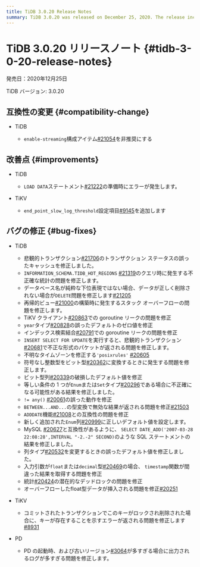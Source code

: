 ```yaml
---
title: TiDB 3.0.20 Release Notes
summary: TiDB 3.0.20 was released on December 25, 2020. The release includes compatibility changes, improvements, and bug fixes for TiDB, TiKV, and PD. Some notable bug fixes include addressing issues with incorrect cache of transaction status, inaccurate statistics, and stack overflow.
---
```


# TiDB 3.0.20 リリースノート {#tidb-3-0-20-release-notes}

発売日：2020年12月25日

TiDB バージョン: 3.0.20

## 互換性の変更 {#compatibility-change}

-   TiDB

    -   `enable-streaming`構成アイテム[#21054](https://github.com/pingcap/tidb/pull/21054)を非推奨にする

## 改善点 {#improvements}

-   TiDB

    -   `LOAD DATA`ステートメント[#21222](https://github.com/pingcap/tidb/pull/21222)の準備時にエラーが発生します。

-   TiKV

    -   `end_point_slow_log_threshold`設定項目[#9145](https://github.com/tikv/tikv/pull/9145)を追加します

## バグの修正 {#bug-fixes}

-   TiDB

    -   悲観的トランザクション[#21706](https://github.com/pingcap/tidb/pull/21706)のトランザクション ステータスの誤ったキャッシュを修正しました。
    -   `INFORMATION_SCHEMA.TIDB_HOT_REGIONS` [#21319](https://github.com/pingcap/tidb/pull/21319)のクエリ時に発生する不正確な統計の問題を修正します。
    -   データベース名が純粋な下位表現ではない場合、データが正しく削除されない場合が`DELETE`問題を修正します[#21205](https://github.com/pingcap/tidb/pull/21205)
    -   再帰的ビュー[#21000](https://github.com/pingcap/tidb/pull/21000)の構築時に発生するスタック オーバーフローの問題を修正します。
    -   TiKV クライアント[#20863](https://github.com/pingcap/tidb/pull/20863)での goroutine リークの問題を修正
    -   `year`タイプ[#20828](https://github.com/pingcap/tidb/pull/20828)の誤ったデフォルトのゼロ値を修正
    -   インデックス検索結合[#20791](https://github.com/pingcap/tidb/pull/20791)での goroutine リークの問題を修正
    -   `INSERT SELECT FOR UPDATE`を実行すると、悲観的トランザクション[#20681](https://github.com/pingcap/tidb/pull/20681)で不正な形式のパケットが返される問題を修正します。
    -   不明なタイムゾーンを修正する`'posixrules'` [#20605](https://github.com/pingcap/tidb/pull/20605)
    -   符号なし整数型をビット型[#20362](https://github.com/pingcap/tidb/pull/20362)に変換するときに発生する問題を修正します。
    -   ビット型列[#20339](https://github.com/pingcap/tidb/pull/20339)の破損したデフォルト値を修正
    -   等しい条件の 1 つが`Enum`または`Set`タイプ[#20296](https://github.com/pingcap/tidb/pull/20296)である場合に不正確になる可能性がある結果を修正しました。
    -   `!= any()` [#20061](https://github.com/pingcap/tidb/pull/20061)の誤った動作を修正
    -   `BETWEEN...AND...`の型変換で無効な結果が返される問題を修正[#21503](https://github.com/pingcap/tidb/pull/21503)
    -   `ADDDATE`機能[#21008](https://github.com/pingcap/tidb/pull/21008)との互換性の問題を修正
    -   新しく追加された`Enum`列[#20999](https://github.com/pingcap/tidb/pull/20999)に正しいデフォルト値を設定します。
    -   MySQL [#20627](https://github.com/pingcap/tidb/pull/20627)と互換性があるように、 `SELECT DATE_ADD('2007-03-28 22:08:28',INTERVAL "-2.-2" SECOND)`のような SQL ステートメントの結果を修正しました。
    -   列タイプ[#20532](https://github.com/pingcap/tidb/pull/20532)を変更するときの誤ったデフォルト値を修正しました。
    -   入力引数が`float`または`decimal`型[#20469](https://github.com/pingcap/tidb/pull/20469)の場合、 `timestamp`関数が間違った結果を取得する問題を修正
    -   統計[#20424](https://github.com/pingcap/tidb/pull/20424)の潜在的なデッドロックの問題を修正
    -   オーバーフローしたfloat型データが挿入される問題を修正[#20251](https://github.com/pingcap/tidb/pull/20251)

-   TiKV

    -   コミットされたトランザクションでこのキーがロックされ削除された場合に、キーが存在することを示すエラーが返される問題を修正します[#8931](https://github.com/tikv/tikv/pull/8931)

-   PD

    -   PD の起動時、および古いリージョン[#3064](https://github.com/pingcap/pd/pull/3064)が多すぎる場合に出力されるログが多すぎる問題を修正します。
